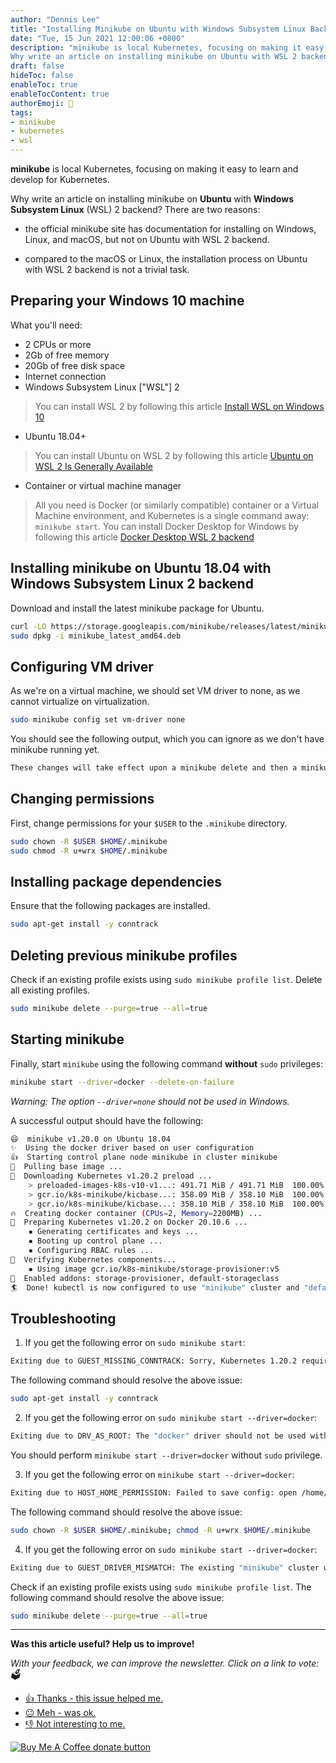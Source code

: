 ```yaml
---
author: "Dennis Lee"
title: "Installing Minikube on Ubuntu with Windows Subsystem Linux Backend"
date: "Tue, 15 Jun 2021 12:00:06 +0800"
description: "minikube is local Kubernetes, focusing on making it easy to learn and develop for Kubernetes. 
Why write an article on installing minikube on Ubuntu with WSL 2 backend? There are two reasons:"
draft: false
hideToc: false
enableToc: true
enableTocContent: true
authorEmoji: 👨
tags:
- minikube
- kubernetes
- wsl
---
```


**minikube** is local Kubernetes, focusing on making it easy to learn and develop for Kubernetes.

Why write an article on installing minikube on **Ubuntu** with **Windows Subsystem Linux** (WSL) 2 backend? There are two reasons:

* the official minikube site has documentation for installing on Windows, Linux, and macOS, but not on Ubuntu with WSL 2 backend.

* compared to the macOS or Linux, the installation process on Ubuntu with WSL 2 backend is not a trivial task.

## Preparing your Windows 10 machine

What you'll need:
* 2 CPUs or more
* 2Gb of free memory
* 20Gb of free disk space
* Internet connection
* Windows Subsystem Linux ["WSL"] 2
  
> You can install WSL 2 by following this article [Install WSL on Windows 10](https://docs.microsoft.com/en-us/windows/wsl/install-win10)

* Ubuntu 18.04+

> You can install Ubuntu on WSL 2 by following this article [Ubuntu on WSL 2 Is Generally Available](https://ubuntu.com/blog/ubuntu-on-wsl-2-is-generally-available)

* Container or virtual machine manager

> All you need is Docker (or similarly compatible) container or a Virtual Machine environment, and Kubernetes is a single command away: `minikube start`. You can install Docker Desktop for Windows by following this article [Docker Desktop WSL 2 backend](https://docs.docker.com/docker-for-windows/wsl)

## Installing minikube on Ubuntu 18.04 with Windows Subsystem Linux 2 backend

Download and install the latest minikube package for Ubuntu.

```sh
curl -LO https://storage.googleapis.com/minikube/releases/latest/minikube_latest_amd64.deb
sudo dpkg -i minikube_latest_amd64.deb
```

## Configuring VM driver

As we're on a virtual machine, we should set VM driver to none, as we cannot virtualize on virtualization.

```sh
sudo minikube config set vm-driver none
```

You should see the following output, which you can ignore as we don't have minikube running yet.

```sh
These changes will take effect upon a minikube delete and then a minikube start
```

## Changing permissions

First, change permissions for your `$USER` to the `.minikube` directory.

```sh
sudo chown -R $USER $HOME/.minikube
sudo chmod -R u+wrx $HOME/.minikube
```

## Installing package dependencies

Ensure that the following packages are installed.

```sh
sudo apt-get install -y conntrack
```

## Deleting previous minikube profiles

Check if an existing profile exists using `sudo minikube profile list`. Delete all existing profiles.

```sh
sudo minikube delete --purge=true --all=true
```

## Starting minikube

Finally, start `minikube` using the following command **without** `sudo` privileges:

```sh
minikube start --driver=docker --delete-on-failure
```

_Warning: The option `--driver=none` should not be used in Windows._

A successful output should have the following:

```sh
😄  minikube v1.20.0 on Ubuntu 18.04
✨  Using the docker driver based on user configuration
👍  Starting control plane node minikube in cluster minikube
🚜  Pulling base image ...
💾  Downloading Kubernetes v1.20.2 preload ...
    > preloaded-images-k8s-v10-v1...: 491.71 MiB / 491.71 MiB  100.00% 7.71 MiB
    > gcr.io/k8s-minikube/kicbase...: 358.09 MiB / 358.10 MiB  100.00% 5.30 MiB
    > gcr.io/k8s-minikube/kicbase...: 358.10 MiB / 358.10 MiB  100.00% 5.90 MiB
🔥  Creating docker container (CPUs=2, Memory=2200MB) ...
🐳  Preparing Kubernetes v1.20.2 on Docker 20.10.6 ...
    ▪ Generating certificates and keys ...
    ▪ Booting up control plane ...
    ▪ Configuring RBAC rules ...
🔎  Verifying Kubernetes components...
    ▪ Using image gcr.io/k8s-minikube/storage-provisioner:v5
🌟  Enabled addons: storage-provisioner, default-storageclass
🏄  Done! kubectl is now configured to use "minikube" cluster and "default" namespace by default
```

## Troubleshooting

1. If you get the following error on `sudo minikube start`:

```sh
Exiting due to GUEST_MISSING_CONNTRACK: Sorry, Kubernetes 1.20.2 requires conntrack to be installed in root's path
```

The following command should resolve the above issue:

```sh
sudo apt-get install -y conntrack
```

2. If you get the following error on `sudo minikube start --driver=docker`:

```sh
Exiting due to DRV_AS_ROOT: The "docker" driver should not be used with root privileges.
```

You should perform `minikube start --driver=docker` without `sudo` privilege.

3. If you get the following error on `minikube start --driver=docker`:

```sh
Exiting due to HOST_HOME_PERMISSION: Failed to save config: open /home/dennislwm/.minikube/profiles/minikube/config.json: permission denied
```

The following command should resolve the above issue:

```sh
sudo chown -R $USER $HOME/.minikube; chmod -R u+wrx $HOME/.minikube
```

4. If you get the following error on `sudo minikube start --driver=docker`:

```sh
Exiting due to GUEST_DRIVER_MISMATCH: The existing "minikube" cluster was created using the "none" driver, which is incompatible with requested "docker" driver.
```

Check if an existing profile exists using `sudo minikube profile list`. The following command should resolve the above issue:

```sh
sudo minikube delete --purge=true --all=true
```

* * *

**Was this article useful? Help us to improve!**

_With your feedback, we can improve the newsletter. Click on a link to vote: 🗳️_

* [👍 Thanks - this issue helped me.](https://feedletter.co/feedback/give/1/98147649-0679-4569-9815-2460979f69be) 
* [😐 Meh - was ok.](https://feedletter.co/feedback/give/2/98147649-0679-4569-9815-2460979f69be)
* [👎 Not interesting to me.](https://feedletter.co/feedback/give/3/98147649-0679-4569-9815-2460979f69be)

[![Buy Me A Coffee donate button](https://img.shields.io/badge/buy%20me%20a%20coffee-donate-yellow.svg)](https://ko-fi.com/dennislwm "Donate to this project using Buy Me A Coffee")
